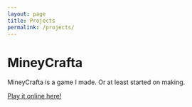 ```yaml
---
layout: page
title: Projects
permalink: /projects/
---
```


# MineyCrafta

MineyCrafta is a game I made. Or at least started on making.

[Play it online here!](/myca/)